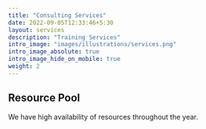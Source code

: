 ```yaml
---
title: "Consulting Services"
date: 2022-09-05T12:33:46+5:30
layout: services
description: "Training Services"
intro_image: "images/illustrations/services.png"
intro_image_absolute: true
intro_image_hide_on_mobile: true
weight: 2
---
```


## Resource Pool

We have high availability of resources throughout the year.